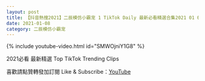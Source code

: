 ```yaml
---
layout: post
title: 【抖音熱搜2021】二辰模仿小霸宠 1 TikTok Daily 最新必看精選合集2021 01 08
date: 2021-01-08
category: 二辰模仿小霸宠
---
```


{% include youtube-video.html id="SMWOjniY1G8" %}

2021必看 最新精選 Top TikTok Trending Clips

喜歡請點贊轉發加訂閱 Like & Subscribe：[YouTube](https://www.youtube.com/channel/UCAoR7VcanIPd04uEq_GIylA/videos)


